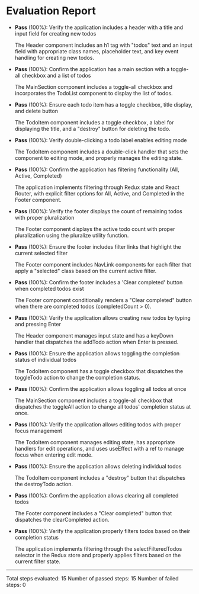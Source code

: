 # Evaluation Report

- **Pass** (100%): Verify the application includes a header with a title and input field for creating new todos
  
  The Header component includes an h1 tag with "todos" text and an input field with appropriate class names, placeholder text, and key event handling for creating new todos.

- **Pass** (100%): Confirm the application has a main section with a toggle-all checkbox and a list of todos
  
  The MainSection component includes a toggle-all checkbox and incorporates the TodoList component to display the list of todos.

- **Pass** (100%): Ensure each todo item has a toggle checkbox, title display, and delete button
  
  The TodoItem component includes a toggle checkbox, a label for displaying the title, and a "destroy" button for deleting the todo.

- **Pass** (100%): Verify double-clicking a todo label enables editing mode
  
  The TodoItem component includes a double-click handler that sets the component to editing mode, and properly manages the editing state.

- **Pass** (100%): Confirm the application has filtering functionality (All, Active, Completed)
  
  The application implements filtering through Redux state and React Router, with explicit filter options for All, Active, and Completed in the Footer component.

- **Pass** (100%): Verify the footer displays the count of remaining todos with proper pluralization
  
  The Footer component displays the active todo count with proper pluralization using the pluralize utility function.

- **Pass** (100%): Ensure the footer includes filter links that highlight the current selected filter
  
  The Footer component includes NavLink components for each filter that apply a "selected" class based on the current active filter.

- **Pass** (100%): Confirm the footer includes a 'Clear completed' button when completed todos exist
  
  The Footer component conditionally renders a "Clear completed" button when there are completed todos (completedCount > 0).

- **Pass** (100%): Verify the application allows creating new todos by typing and pressing Enter
  
  The Header component manages input state and has a keyDown handler that dispatches the addTodo action when Enter is pressed.

- **Pass** (100%): Ensure the application allows toggling the completion status of individual todos
  
  The TodoItem component has a toggle checkbox that dispatches the toggleTodo action to change the completion status.

- **Pass** (100%): Confirm the application allows toggling all todos at once
  
  The MainSection component includes a toggle-all checkbox that dispatches the toggleAll action to change all todos' completion status at once.

- **Pass** (100%): Verify the application allows editing todos with proper focus management
  
  The TodoItem component manages editing state, has appropriate handlers for edit operations, and uses useEffect with a ref to manage focus when entering edit mode.

- **Pass** (100%): Ensure the application allows deleting individual todos
  
  The TodoItem component includes a "destroy" button that dispatches the destroyTodo action.

- **Pass** (100%): Confirm the application allows clearing all completed todos
  
  The Footer component includes a "Clear completed" button that dispatches the clearCompleted action.

- **Pass** (100%): Verify the application properly filters todos based on their completion status
  
  The application implements filtering through the selectFilteredTodos selector in the Redux store and properly applies filters based on the current filter state.

---

Total steps evaluated: 15
Number of passed steps: 15
Number of failed steps: 0